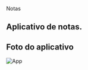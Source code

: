 Notas

Aplicativo de notas.
---

## Foto do aplicativo

![App](/App12_WhatsClone/readme-images/app.png)